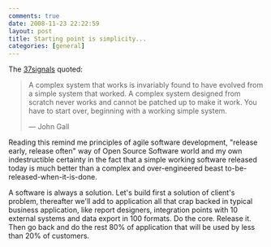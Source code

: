 ```yaml
---
comments: true
date: 2008-11-23 22:22:59
layout: post
title: Starting point is simplicity...
categories: [general]
---
```


The [37signals](http://www.37signals.com/svn/posts/1414-a-complex-system-that-works-is-invariably) quoted: 

> A complex system that works is invariably found to have evolved from a simple system that worked. A complex system designed from scratch never works and cannot be patched up to make it work. You have to start over, beginning with a working simple system. 
> 
> — John Gall

Reading this remind me principles of agile software development, "release early, release often" way of Open Source Software world and my own indestructible certainty in the fact that a simple working software released today is much better than a complex and over-engineered beast to-be-released-when-it-is-done.

A software is always a solution. Let's build first a solution of client's problem, thereafter we'll add to application all that crap backed in typical business application, like report designers, integration points with 10 external systems and data export in 100 formats. Do the core. Release it. Then go back and do the rest 80% of application that will be used by less than 20% of customers.
